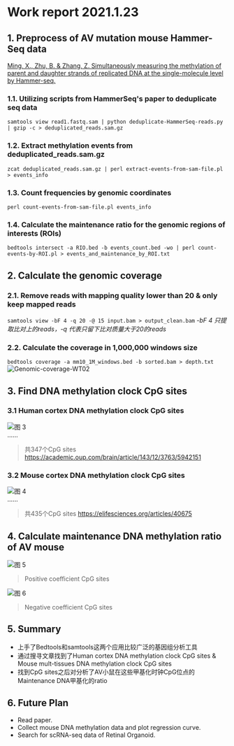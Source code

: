 # Work report 2021.1.23
##  1. <a name='PreprocessofAVmutationmouseHammerSeqdata'></a>Preprocess of AV mutation mouse Hammer-Seq data
[Ming, X., Zhu, B. & Zhang, Z. Simultaneously measuring the methylation of parent and daughter strands of replicated DNA at the single-molecule level by Hammer-seq.](https://www.nature.com/articles/s41596-020-00488-9#citeas)

###  1.1. <a name='UtilizingscriptsfromHammerSeqspapertodeduplicateseqdata'></a>Utilizing scripts from HammerSeq's paper to deduplicate seq data
``samtools view read1.fastq.sam | python deduplicate-HammerSeq-reads.py | gzip -c > deduplicated_reads.sam.gz``

###  1.2. <a name='Extractmethylationeventsfromdeduplicated_reads.sam.gz'></a>Extract methylation events from deduplicated_reads.sam.gz
``zcat deduplicated_reads.sam.gz | perl extract-events-from-sam-file.pl > events_info``

###  1.3. <a name='Countfrequenciesbygenomiccoordinates'></a>Count frequencies by genomic coordinates
``perl count-events-from-sam-file.pl events_info``
###  1.4. <a name='CalculatethemaintenanceratioforthegenomicregionsofinterestsROIs'></a>Calculate the maintenance ratio for the genomic regions of interests (ROIs)
``bedtools intersect -a RIO.bed -b events_count.bed -wo | perl count-events-by-ROI.pl > events_and_maintenance_by_ROI.txt``
##  2. <a name='Calculatethegenomiccoverage'></a>Calculate the genomic coverage
###  2.1. <a name='Removereadswithmappingqualitylowerthan20onlykeepmappedreads'></a>Remove reads with mapping quality lower than 20 & only keep mapped reads
``samtools view -bF 4 -q 20 -@ 15 input.bam > output_clean.bam``
*-bF 4 只提取比对上的reads，-q 代表只留下比对质量大于20的reads*
###  2.2. <a name='Calculatethecoveragein1000000windowssize'></a>Calculate the coverage in **1,000,000** windows size
``bedtools coverage -a mm10_1M_windows.bed -b sorted.bam > depth.txt``
![Genomic-coverage-WT02](/assets/Genomic-coverage-WT02.jpg)
## 3. Find DNA methylation clock CpG sites
### 3.1 Human cortex DNA methylation clock CpG sites
![图 3](../../../images/b1440761383713f19153b0ee7859041241b0e2b3febc9b617c978843fc5a07d8.png)  
......
> 共347个CpG sites
> <https://academic.oup.com/brain/article/143/12/3763/5942151>
### 3.2 Mouse cortex DNA methylation clock CpG sites
![图 4](../../../images/62e983c921fc246937800bc38cb09cca49032d111dcba88fad1f3b088b2121be.png)  
......
> 共435个CpG sites
> <https://elifesciences.org/articles/40675>
## 4. Calculate maintenance DNA methylation ratio of AV mouse
![图 5](../../../images/4f6616d6028b3820b3d98d3dc02ca425e00621c4846f6b8fca7bb455f817c65d.png)  
> Positive coefficient CpG sites

![图 6](../../../images/a999bd4101129d73e0a7a6e51d038ada9c4789c1efe9f9b16ae45ae7534dbf1c.png)  
> Negative coefficient CpG sites

## 5. Summary
- 上手了Bedtools和samtools这两个应用比较广泛的基因组分析工具
- 通过搜寻文章找到了Human cortex DNA methylation clock CpG sites & Mouse mult-tissues DNA methylation clock CpG sites
- 找到CpG sites之后对分析了AV小鼠在这些甲基化时钟CpG位点的Maintenance DNA甲基化的ratio
## 6. Future Plan
- Read paper.
- Collect mouse DNA methylation data and plot regression curve.
- Search for scRNA-seq data of Retinal Organoid.
